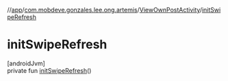 //[app](../../../index.md)/[com.mobdeve.gonzales.lee.ong.artemis](../index.md)/[ViewOwnPostActivity](index.md)/[initSwipeRefresh](init-swipe-refresh.md)

# initSwipeRefresh

[androidJvm]\
private fun [initSwipeRefresh](init-swipe-refresh.md)()
